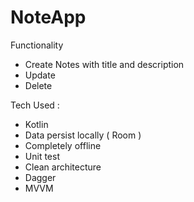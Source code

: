 # NoteApp

Functionality
 
* Create Notes with title and description
* Update 
* Delete

Tech Used : 
* Kotlin
* Data persist locally ( Room )
* Completely offline
* Unit test
* Clean architecture
* Dagger
* MVVM

